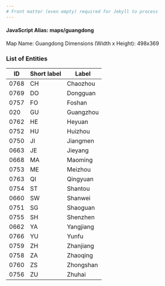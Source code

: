 ```yaml
---
# Front matter (even empty) required for Jekyll to process
---
```


#### JavaScript Alias: maps/guangdong

Map Name: Guangdong
Dimensions (Width x Height): 498x369





### List of Entities

ID | Short label | Label
---|---|---|
0768|CH|Chaozhou
0769|DO|Dongguan
0757|FO|Foshan
020|GU|Guangzhou
0762|HE|Heyuan
0752|HU|Huizhou
0750|JI|Jiangmen
0663|JE|Jieyang
0668|MA|Maoming
0753|ME|Meizhou
0763|QI|Qingyuan
0754|ST|Shantou
0660|SW|Shanwei
0751|SG|Shaoguan
0755|SH|Shenzhen
0662|YA|Yangjiang
0766|YU|Yunfu
0759|ZH|Zhanjiang
0758|ZA|Zhaoqing
0760|ZS|Zhongshan
0756|ZU|Zhuhai

